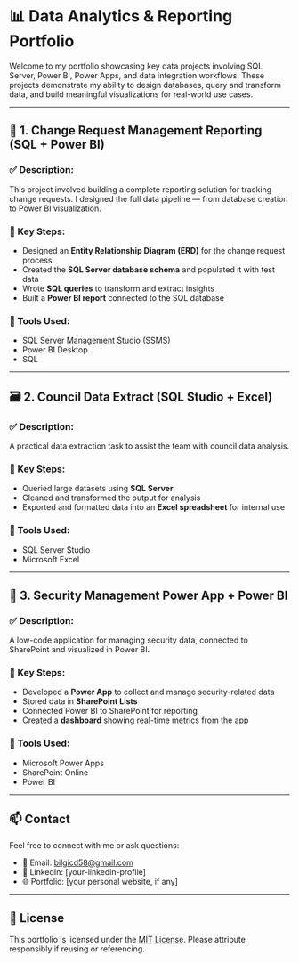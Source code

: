 # 📊 Data Analytics & Reporting Portfolio

Welcome to my portfolio showcasing key data projects involving SQL Server, Power BI, Power Apps, and data integration workflows. These projects demonstrate my ability to design databases, query and transform data, and build meaningful visualizations for real-world use cases.

---

## 🔧 1. Change Request Management Reporting (SQL + Power BI)

### ✅ Description:
This project involved building a complete reporting solution for tracking change requests. I designed the full data pipeline — from database creation to Power BI visualization.

### 📌 Key Steps:
- Designed an **Entity Relationship Diagram (ERD)** for the change request process
- Created the **SQL Server database schema** and populated it with test data
- Wrote **SQL queries** to transform and extract insights
- Built a **Power BI report** connected to the SQL database

### 🧰 Tools Used:
- SQL Server Management Studio (SSMS)
- Power BI Desktop
- SQL

---

## 🗃️ 2. Council Data Extract (SQL Studio + Excel)

### ✅ Description:
A practical data extraction task to assist the team with council data analysis.

### 📌 Key Steps:
- Queried large datasets using **SQL Server**
- Cleaned and transformed the output for analysis
- Exported and formatted data into an **Excel spreadsheet** for internal use

### 🧰 Tools Used:
- SQL Server Studio
- Microsoft Excel

---

## 🔐 3. Security Management Power App + Power BI

### ✅ Description:
A low-code application for managing security data, connected to SharePoint and visualized in Power BI.

### 📌 Key Steps:
- Developed a **Power App** to collect and manage security-related data
- Stored data in **SharePoint Lists**
- Connected Power BI to SharePoint for reporting
- Created a **dashboard** showing real-time metrics from the app

### 🧰 Tools Used:
- Microsoft Power Apps
- SharePoint Online
- Power BI

---

## 📫 Contact

Feel free to connect with me or ask questions:
- 📧 Email: bilgicd58@gmail.com
- 💼 LinkedIn: [your-linkedin-profile]
- 🌐 Portfolio: [your personal website, if any]

---

## 🪪 License

This portfolio is licensed under the [MIT License](LICENSE). Please attribute responsibly if reusing or referencing.

